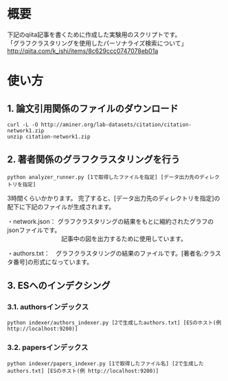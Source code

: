 ﻿# 概要

下記のqiita記事を書くために作成した実験用のスクリプトです。  
「グラフクラスタリングを使用したパーソナライズ検索について」  
 http://qiita.com/k_ishi/items/8c629ccc0747078eb01a  


# 使い方
## 1. 論文引用関係のファイルのダウンロード
    curl -L -O http://aminer.org/lab-datasets/citation/citation-network1.zip
    unzip citation-network1.zip

## 2. 著者関係のグラフクラスタリングを行う
    python analyzer_runner.py [1で取得したファイルを指定] [データ出力先のディレクトリを指定]

3時間くらいかかります。
完了すると、[データ出力先のディレクトリを指定]の配下に下記のファイルが生成されます。

・network.json： グラフクラスタリングの結果をもとに縮約されたグラフのjsonファイルです。  
　　　　　　　　　記事中の図を出力するために使用しています。  

・authors.txt：　グラフクラスタリングの結果のファイルです。[著者名:クラスタ番号]の形式になっています。

## 3. ESへのインデクシング

### 3.1. authorsインデックス
    python indexer/authors_indexer.py [2で生成したauthors.txt] [ESのホスト(例 http://localhost:9200)]

### 3.2. papersインデックス
    python indexer/papers_indexer.py [1で取得したファイル名] [2で生成したauthors.txt] [ESのホスト(例 http://localhost:9200)]
